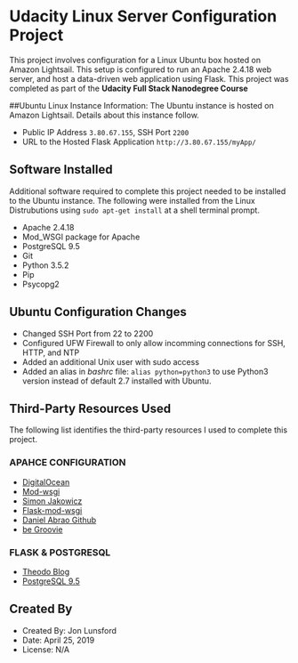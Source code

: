 # Udacity Linux Server Configuration Project
This project involves configuration for a Linux Ubuntu box hosted on Amazon Lightsail.  This setup is configured to run an Apache 2.4.18 web server, and host a data-driven web application using Flask.  This project was completed as part of the **Udacity Full Stack Nanodegree Course**

##Ubuntu Linux Instance Information:
The Ubuntu instance is hosted on Amazon Lightsail.  Details about this instance follow.
* Public IP Address `3.80.67.155`, SSH Port `2200`
* URL to the Hosted Flask Application `http://3.80.67.155/myApp/`

## Software Installed
Additional software required to complete this project needed to be installed to the Ubuntu instance.  The following were installed from the Linux Distrubutions using `sudo apt-get install` at a shell terminal prompt.
* Apache 2.4.18
* Mod_WSGI package for Apache
* PostgreSQL 9.5
* Git
* Python 3.5.2
* Pip
* Psycopg2

## Ubuntu Configuration Changes
* Changed SSH Port from 22 to 2200
* Configured UFW Firewall to only allow incomming connections for SSH, HTTP, and NTP
* Added an additional Unix user with sudo access
* Added an alias in _bashrc_ file: `alias python=python3` to use Python3 version instead of default 2.7 installed with Ubuntu.


## Third-Party Resources Used
The following list identifies the third-party resources I used to complete this project.

### APAHCE CONFIGURATION
* [DigitalOcean](https://www.digitalocean.com/community/tutorials/how-to-configure-the-apache-web-server-on-an-ubuntu-or-debian-vps)
* [Mod-wsgi](https://modwsgi.readthedocs.io/en/develop/user-guides/quick-configuration-guide.html?highlight=VirtualHost)
* [Simon Jakowicz](https://www.jakowicz.com/flask-apache-wsgi/)
* [Flask-mod-wsgi](http://flask.pocoo.org/docs/1.0/deploying/mod_wsgi/)
* [Daniel Abrao Github](https://github.com/jungleBadger/-nanodegree-linux-server-troubleshoot/blob/master/Blocked_SSH_port/README.md)
* [be Groovie](https://be.groovie.org/2005/10/07/wsgi_and_wsgi_middleware_is_easy.html)

### FLASK & POSTGRESQL
* [Theodo Blog](https://blog.theodo.com/2017/03/developping-a-flask-web-app-with-a-postresql-database-making-all-the-possible-errors/)
* [PostgreSQL 9.5](https://www.postgresql.org/docs/9.5/index.html)

## Created By
* Created By: Jon Lunsford
* Date: April 25, 2019
* License: N/A


